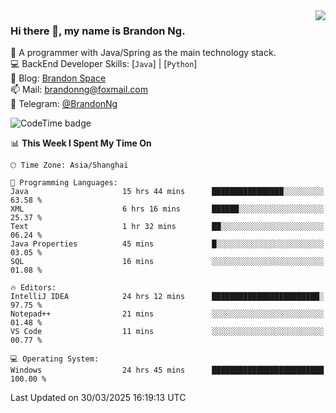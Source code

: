 <img  align="right" src="https://github-readme-stats-brandon0824.vercel.app/api/top-langs/?username=brandon0824&layout=compact">

### Hi there 👋, my name is Brandon Ng.

🌱 A programmer with Java/Spring as the main technology stack.  
💻 BackEnd Developer Skills: [`Java`] | [`Python`]  
📝 Blog: [Brandon Space](https://blog.brandonng.cc)  
📫 Mail: brandonng@foxmail.com  
📰 Telegram: [@BrandonNg](https://t.me/BrandonNg24)  

![CodeTime badge](https://img.shields.io/endpoint?style=flat-square&url=https%3A%2F%2Fapi.codetime.dev%2Fshield%3Fid%3D128%26project%3D%26in%3D604800000)

<!--START_SECTION:waka-->
📊 **This Week I Spent My Time On** 

```text
🕑︎ Time Zone: Asia/Shanghai

💬 Programming Languages: 
Java                     15 hrs 44 mins      ████████████████░░░░░░░░░   63.58 % 
XML                      6 hrs 16 mins       ██████░░░░░░░░░░░░░░░░░░░   25.37 % 
Text                     1 hr 32 mins        ██░░░░░░░░░░░░░░░░░░░░░░░   06.24 % 
Java Properties          45 mins             █░░░░░░░░░░░░░░░░░░░░░░░░   03.05 % 
SQL                      16 mins             ░░░░░░░░░░░░░░░░░░░░░░░░░   01.08 % 

🔥 Editors: 
IntelliJ IDEA            24 hrs 12 mins      ████████████████████████░   97.75 % 
Notepad++                21 mins             ░░░░░░░░░░░░░░░░░░░░░░░░░   01.48 % 
VS Code                  11 mins             ░░░░░░░░░░░░░░░░░░░░░░░░░   00.77 % 

💻 Operating System: 
Windows                  24 hrs 45 mins      █████████████████████████   100.00 % 
```


 Last Updated on 30/03/2025 16:19:13 UTC
<!--END_SECTION:waka-->
